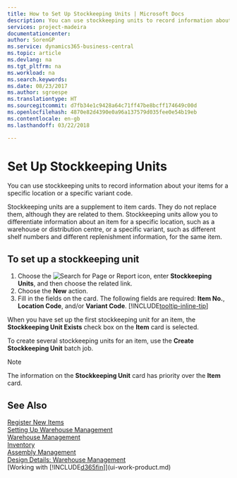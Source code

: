 ```yaml
---
title: How to Set Up Stockkeeping Units | Microsoft Docs
description: You can use stockkeeping units to record information about your items for a specific location or a specific variant code.
services: project-madeira
documentationcenter: 
author: SorenGP
ms.service: dynamics365-business-central
ms.topic: article
ms.devlang: na
ms.tgt_pltfrm: na
ms.workload: na
ms.search.keywords: 
ms.date: 08/23/2017
ms.author: sgroespe
ms.translationtype: HT
ms.sourcegitcommit: d7fb34e1c9428a64c71ff47be8bcff174649c00d
ms.openlocfilehash: 4870e82d4390e0a96a137579d035fee0e54b19eb
ms.contentlocale: en-gb
ms.lasthandoff: 03/22/2018

---
```

# <a name="set-up-stockkeeping-units"></a>Set Up Stockkeeping Units
You can use stockkeeping units to record information about your items for a specific location or a specific variant code.  

 Stockkeeping units are a supplement to item cards. They do not replace them, although they are related to them. Stockkeeping units allow you to differentiate information about an item for a specific location, such as a warehouse or distribution centre, or a specific variant, such as different shelf numbers and different replenishment information, for the same item.  

## <a name="to-set-up-a-stockkeeping-unit"></a>To set up a stockkeeping unit  

1.  Choose the ![Search for Page or Report](media/ui-search/search_small.png "Search for Page or Report icon") icon, enter **Stockkeeping Units**, and then choose the related link.  
2.  Choose the **New** action.  
3.  Fill in the fields on the card. The following fields are required: **Item No.**, **Location Code**, and/or **Variant Code**. [!INCLUDE[tooltip-inline-tip](includes/tooltip-inline-tip_md.md)]  

When you have set up the first stockkeeping unit for an item, the **Stockkeeping Unit Exists** check box on the **Item** card is selected.  

To create several stockkeeping units for an item, use the **Create Stockkeeping Unit** batch job.  

> [!NOTE]  
>  The information on the **Stockkeeping Unit** card has priority over the **Item** card.  

## <a name="see-also"></a>See Also  
[Register New Items](inventory-how-register-new-items.md)  
[Setting Up Warehouse Management](warehouse-setup-warehouse.md)  
[Warehouse Management](warehouse-manage-warehouse.md)  
[Inventory](inventory-manage-inventory.md)  
[Assembly Management](assembly-assemble-items.md)    
[Design Details: Warehouse Management](design-details-warehouse-management.md)  
[Working with [!INCLUDE[d365fin](includes/d365fin_md.md)]](ui-work-product.md)  

